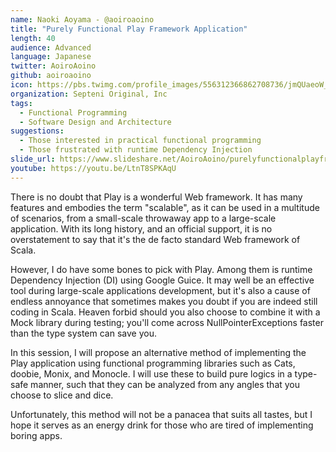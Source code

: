 ```yaml
---
name: Naoki Aoyama - @aoiroaoino
title: "Purely Functional Play Framework Application"
length: 40
audience: Advanced
language: Japanese
twitter: AoiroAoino
github: aoiroaoino
icon: https://pbs.twimg.com/profile_images/556312366862708736/jmQUaeoW_400x400.jpeg
organization: Septeni Original, Inc
tags:
  - Functional Programming
  - Software Design and Architecture
suggestions:
  - Those interested in practical functional programming
  - Those frustrated with runtime Dependency Injection
slide_url: https://www.slideshare.net/AoiroAoino/purelyfunctionalplayframeworkapplication
youtube: https://youtu.be/LtnT8SPKAqU
---
```

There is no doubt that Play is a wonderful Web framework. It has many features and embodies the term "scalable", as it can be used in a multitude of scenarios, from a small-scale throwaway app to a large-scale application. With its long history, and an official support, it is no overstatement to say that it's the de facto standard Web framework of Scala.

However, I do have some bones to pick with Play. Among them is runtime Dependency Injection (DI) using Google Guice. It may well be an effective tool during large-scale applications development, but it's also a cause of endless annoyance that sometimes makes you doubt if you are indeed still coding in Scala. Heaven forbid should you also choose to combine it with a Mock library during testing; you'll come across NullPointerExceptions faster than the type system can save you.

In this session, I will propose an alternative method of implementing the Play application using functional programming libraries such as Cats, doobie, Monix, and Monocle. I will use these to build pure logics in a type-safe manner, such that they can be analyzed from any angles that you choose to slice and dice.

Unfortunately, this method will not be a panacea that suits all tastes, but I hope it serves as an energy drink for those who are tired of implementing boring apps.
